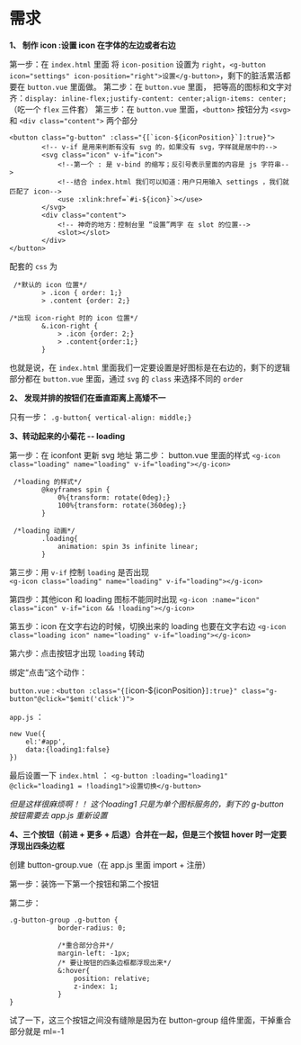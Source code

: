 # 需求
**1、 制作 icon :设置 icon 在字体的左边或者右边**

第一步：在 `index.html` 里面 将 `icon-position` 设置为 `right`，`<g-button icon="settings" icon-position="right">设置</g-button>`，剩下的脏活累活都要在 `button.vue` 里面做。
第二步：在 `button.vue` 里面， 把等高的图标和文字对齐：`display: inline-flex;justify-content: center;align-items: center;`（吃一个 `flex` 三件套）
第三步：在 `button.vue` 里面，`<button>` 按钮分为 `<svg>` 和 `<div class="content">` 两个部分
```
<button class="g-button" :class="{[`icon-${iconPosition}`]:true}">
		<!-- v-if 是用来判断有没有 svg 的，如果没有 svg，字样就是居中的-->
        <svg class="icon" v-if="icon">
            <!--第一个 : 是 v-bind 的缩写；反引号表示里面的内容是 js 字符串-->
            <!--结合 index.html 我们可以知道：用户只用输入 settings ，我们就匹配了 icon-->
            <use :xlink:href=`#i-${icon}`></use>
        </svg>
        <div class="content">
            <!-- 神奇的地方：控制台里 “设置”两字 在 slot 的位置-->
            <slot></slot>
        </div>
</button>
```
配套的 `css` 为
```
 /*默认的 icon 位置*/
        > .icon { order: 1;}
        > .content {order: 2;}

/*出现 icon-right 时的 icon 位置*/
        &.icon-right {
            > .icon {order: 2;}
            > .content{order:1;}
        }
```
也就是说，在 `index.html` 里面我们一定要设置是好图标是在右边的，剩下的逻辑部分都在 `button.vue` 里面，通过 `svg` 的 `class` 来选择不同的 `order`

**2、 发现并排的按钮们在垂直距离上高矮不一**

只有一步： `.g-button{ vertical-align: middle;} `

**3、转动起来的小菊花 -- loading**

第一步：在 iconfont 更新 svg 地址
第二步： button.vue 里面的样式
`<g-icon class="loading" name="loading" v-if="loading"></g-icon>`
```
 /*loading 的样式*/
        @keyframes spin {
            0%{transform: rotate(0deg);}
            100%{transform: rotate(360deg);}
        }

 /*loading 动画*/
        .loading{
            animation: spin 3s infinite linear;
        }
```
第三步：用 `v-if` 控制 `loading` 是否出现  
 `<g-icon class="loading" name="loading" v-if="loading"></g-icon>`

第四步：其他icon 和 loading 图标不能同时出现
 `<g-icon :name="icon" class="icon" v-if="icon && !loading"></g-icon>`

第五步：icon 在文字右边的时候，切换出来的 loading 也要在文字右边
 `<g-icon class="loading icon" name="loading" v-if="loading"></g-icon>`

第六步：点击按钮才出现 `loading` 转动

绑定“点击”这个动作：

`button.vue` :
 `<button :class="{[`icon-${iconPosition}`]:true}" class="g-button"@click="$emit('click')">`

`app.js` ：
```
new Vue({
    el:'#app',
    data:{loading1:false}
})
```

最后设置一下 `index.html` ：
 `<g-button :loading="loading1" @click="loading1 = !loading1">设置切换</g-button>`

*但是这样很麻烦啊！！ 这个loading1 只是为单个图标服务的，剩下的 g-button 按钮需要去 app.js 重新设置*

**4、三个按钮（前进 + 更多 + 后退）合并在一起，但是三个按钮 hover 时一定要浮现出四条边框**

创建 button-group.vue（在 app.js 里面 import + 注册）

第一步：装饰一下第一个按钮和第二个按钮

第二步：
```
.g-button-group .g-button {
            border-radius: 0;

		    /*重合部分合并*/
            margin-left: -1px;
			/* 要让按钮的四条边框都浮现出来*/
            &:hover{
                position: relative;
                z-index: 1;
            }
}
```
试了一下，这三个按钮之间没有缝隙是因为在 button-group 组件里面，干掉重合部分就是 ml=-1
